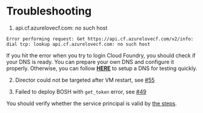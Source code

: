 # Troubleshooting

1. api.cf.azurelovecf.com: no such host

  ```
  Error performing request: Get https://api.cf.azurelovecf.com/v2/info: dial tcp: lookup api.cf.azurelovecf.com: no such host
  ```

  If you hit the error when you try to login Cloud Foundry, you should check if your DNS is ready. You can prepare your own DNS and configure it properly. Otherwise, you can follow [**HERE**](./deploy-bosh-manually.md#setup-dns) to setup a DNS for testing quickly.

2. Director could not be targeted after VM restart, see [#55](https://github.com/cloudfoundry-incubator/bosh-azure-cpi-release/issues/55)

3. Failed to deploy BOSH with `get_token` error, see [#49](https://github.com/cloudfoundry-incubator/bosh-azure-cpi-release/issues/49)

  You should verify whether the service principal is valid by [the steps](./create-service-principal.md#verify-your-service-principal).
